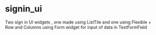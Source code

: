 # signin_ui

Two sign in UI widgets , one made using ListTile and one using Flexible + Row and Columns using Form widget for input of data in TextFormField
